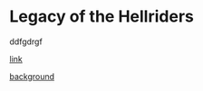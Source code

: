 # Legacy of the Hellriders
ddfgdrgf

[link](/charactercreation "title")

[background](/charactercreation/background "title")


